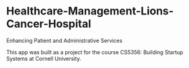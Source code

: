 # Healthcare-Management-Lions-Cancer-Hospital
Enhancing Patient and Administrative Services

This app was built as a project for the course CS5356: Building Startup Systems at Cornell University.
